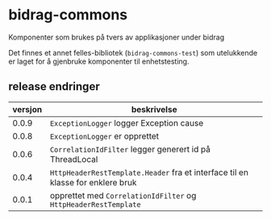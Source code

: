 # bidrag-commons
Komponenter som brukes på tvers av applikasjoner under bidrag

Det finnes et annet felles-bibliotek (`bidrag-commons-test`) som utelukkende er laget for å
gjenbruke komponenter til enhetstesting. 

## release endringer

versjon | beskrivelse
--------|------------------------
0.0.9   | `ExceptionLogger` logger Exception cause
0.0.8   | `ExceptionLogger` er opprettet
0.0.6   | `CorrelationIdFilter` legger generert id på ThreadLocal
0.0.4   | `HttpHeaderRestTemplate.Header` fra et interface til en klasse for enklere bruk
0.0.1   | opprettet med `CorrelationIdFilter` og `HttpHeaderRestTemplate`
